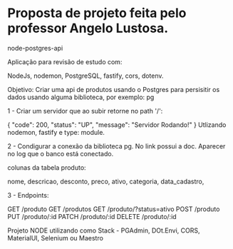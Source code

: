 # Proposta de projeto feita pelo professor Angelo Lustosa.

node-postgres-api

Aplicação para revisão de estudo com:

NodeJs, nodemon, PostgreSQL, fastify, cors, dotenv.

Objetivo: Criar uma api de produtos usando o Postgres para persisitir os dados usando alguma biblioteca, por exemplo: pg

1 - Criar um servidor que ao subir retorne no path '/':

{
  "code": 200,
  "status": "UP",
  "message": "Servidor Rodando!"
}
Utlizando nodemon, fastify e type: module.

2 - Condigurar a conexão da biblioteca pg. No link possui a doc. Aparecer no log que o banco está conectado.

colunas da tabela produto:

nome, descricao, desconto, preco, ativo, categoria, data_cadastro,

3 - Endpoints:

GET /produto GET /produtos GET /produto/?status=ativo POST /produto PUT /produto/:id PATCH /produto/:id DELETE /produto/:id

Projeto NODE utilizando como Stack - PGAdmin, DOt.Envi, CORS, MaterialUI, Selenium ou Maestro
